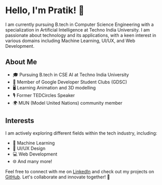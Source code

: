 # Hello, I'm Pratik! 👋

I am currently pursuing B.tech in Computer Science Engineering with a specialization in Artificial Intelligence at Techno India University. I am passionate about technology and its applications, with a keen interest in various domains including Machine Learning, UI/UX, and Web Development.

## About Me

- 🎓 Pursuing B.tech in CSE AI at Techno India University
- 💼 Member of Google Developer Student Clubs (GDSC)
- 🖥️ Learning Animation and 3D modelling
- 🎙️ Former TEDCircles Speaker
- 🌍 MUN (Model United Nations) community member

## Interests

I am actively exploring different fields within the tech industry, including:
- 🤖 Machine Learning
- 🎨 UI/UX Design
- 💻 Web Development
- 🌐 And many more!

Feel free to connect with me on [LinkedIn](https://www.linkedin.com/in/pratik-guha-roy-948008279/) and check out my projects on [GitHub](https://github.com/PratikPorc). Let's collaborate and innovate together! 🚀
